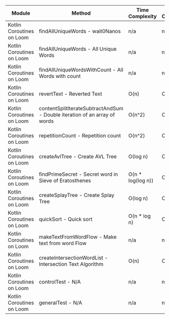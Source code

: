 | Module | Method | Time Complexity | Space Complexity | Repetitions | Measured Duration | Machine |
|---|---|---|---|---|---|---|
| Kotlin Coroutines on Loom | findAllUniqueWords - wait0Nanos | n/a | n/a | 2 | 18 | Prototype |
| Kotlin Coroutines on Loom | findAllUniqueWords - All Unique Words | n/a | n/a | 10000 | 1654 | Prototype |
| Kotlin Coroutines on Loom | findAllUniqueWordsWithCount - All Words with count | n/a | n/a | 10000 | 1068 | Prototype |
| Kotlin Coroutines on Loom | revertText - Reverted Text | O(n) | O(1) | 10000 | 360 | Prototype |
| Kotlin Coroutines on Loom | contentSplitIterateSubtractAndSum - Double iteration of an array of words | O(n^2) | O(1) | 10000 | 1848 | Prototype |
| Kotlin Coroutines on Loom | repetitionCount - Repetition count | O(n^2) | O(n) | 10000 | 1012 | Prototype |
| Kotlin Coroutines on Loom | createAvlTree - Create AVL Tree | O(log n) | O(n) | 10000 | 725 | Prototype |
| Kotlin Coroutines on Loom | findPrimeSecret - Secret word in Sieve of Eratosthenes | O(n * log(log n)) | O(n) | 10000 | 470 | Prototype |
| Kotlin Coroutines on Loom | createSplayTree - Create Splay Tree | O(log n) | O(n) | 10000 | 248 | Prototype |
| Kotlin Coroutines on Loom | quickSort - Quick sort | O(n * log n) | O(log n) | 10000 | 3993 | Prototype |
| Kotlin Coroutines on Loom | makeTextFromWordFlow - Make text from word Flow | n/a | n/a | 10000 | 361 | Prototype |
| Kotlin Coroutines on Loom | createIntersectionWordList - Intersection Text Algorithm | O(n) | O(n) | 10000 | 181 | Prototype |
| Kotlin Coroutines on Loom | controlTest - N/A | n/a | n/a | 10000 | 43 | Prototype |
| Kotlin Coroutines on Loom | generalTest - N/A | n/a | n/a | 10000 | 58 | Prototype |
